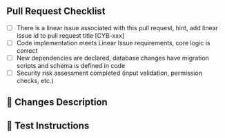 ## Pull Request Checklist
- [ ] There is a linear issue associated with this pull request, hint, add linear issue id to pull request title [CYB-xxx] 
- [ ] Code implementation meets Linear Issue requirements, core logic is correct
- [ ] New dependencies are declared, database changes have migration scripts and schema is defined in code
- [ ] Security risk assessment completed (input validation, permission checks, etc.)

## 🎯 Changes Description
<!-- Describe your changes here -->

## 🧪 Test Instructions
<!-- Steps to test the changes -->